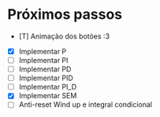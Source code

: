 # Próximos passos 
- [T] Animação dos botões :3
- [X] Implementar P
- [ ] Implementar PI
- [ ] Implementar PD
- [ ] Implementar PID
- [ ] Implementar PI_D
- [X] Implementar SEM
- [ ] Anti-reset Wind up e integral condicional
